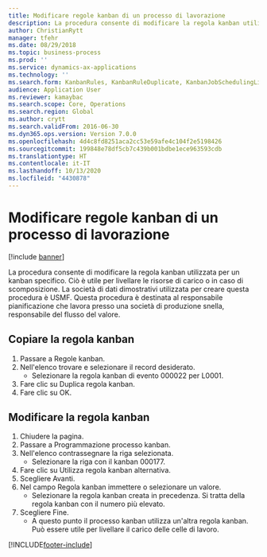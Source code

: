 ```yaml
---
title: Modificare regole kanban di un processo di lavorazione
description: La procedura consente di modificare la regola kanban utilizzata per un kanban specifico.
author: ChristianRytt
manager: tfehr
ms.date: 08/29/2018
ms.topic: business-process
ms.prod: ''
ms.service: dynamics-ax-applications
ms.technology: ''
ms.search.form: KanbanRules, KanbanRuleDuplicate, KanbanJobSchedulingListPage, LeanRuleReassignmentWizard, KanbanReassignRuleLookup
audience: Application User
ms.reviewer: kamaybac
ms.search.scope: Core, Operations
ms.search.region: Global
ms.author: crytt
ms.search.validFrom: 2016-06-30
ms.dyn365.ops.version: Version 7.0.0
ms.openlocfilehash: 4d4c8fd8251aca2cc53e59afe4c104f2e5198426
ms.sourcegitcommit: 199848e78df5cb7c439b001bdbe1ece963593cdb
ms.translationtype: HT
ms.contentlocale: it-IT
ms.lasthandoff: 10/13/2020
ms.locfileid: "4430878"
---
```

# <a name="change-kanban-rules-for-a-process-job"></a>Modificare regole kanban di un processo di lavorazione

[!include [banner](../../includes/banner.md)]

La procedura consente di modificare la regola kanban utilizzata per un kanban specifico. Ciò è utile per livellare le risorse di carico o in caso di scomposizione. La società di dati dimostrativi utilizzata per creare questa procedura è USMF. Questa procedura è destinata al responsabile pianificazione che lavora presso una società di produzione snella, responsabile del flusso del valore.


## <a name="copy-kanban-rule"></a>Copiare la regola kanban
1. Passare a Regole kanban.
2. Nell'elenco trovare e selezionare il record desiderato.
    * Selezionare la regola kanban di evento 000022 per L0001.  
3. Fare clic su Duplica regola kanban.
4. Fare clic su OK.

## <a name="change-kanban-rule"></a>Modificare la regola kanban
1. Chiudere la pagina.
2. Passare a Programmazione processo kanban.
3. Nell'elenco contrassegnare la riga selezionata.
    * Selezionare la riga con il kanban 000177.  
4. Fare clic su Utilizza regola kanban alternativa.
5. Scegliere Avanti.
6. Nel campo Regola kanban immettere o selezionare un valore.
    * Selezionare la regola kanban creata in precedenza. Si tratta della regola kanban con il numero più elevato.  
7. Scegliere Fine.
    * A questo punto il processo kanban utilizza un'altra regola kanban. Può essere utile per livellare il carico delle celle di lavoro.  



[!INCLUDE[footer-include](../../../includes/footer-banner.md)]